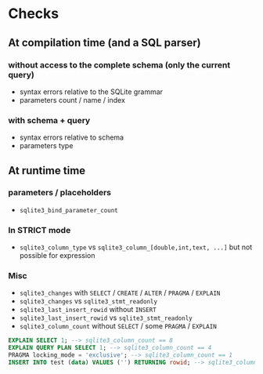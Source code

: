 # Checks

## At compilation time (and a SQL parser)

### without access to the complete schema (only the current query)

- syntax errors relative to the SQLite grammar
- parameters count / name / index

### with schema + query

- syntax errors relative to schema
- parameters type

## At runtime time

### parameters / placeholders

- `sqlite3_bind_parameter_count`

### In STRICT mode

- `sqlite3_column_type` vs `sqlite3_column_[double,int,text, ...]` but not possible for expression

### Misc

- `sqlite3_changes` with `SELECT` / `CREATE` / `ALTER` / `PRAGMA` / `EXPLAIN`
- `sqlite3_changes` vs `sqlite3_stmt_readonly`
- `sqlite3_last_insert_rowid` without `INSERT`
- `sqlite3_last_insert_rowid` vs `sqlite3_stmt_readonly`
- `sqlite3_column_count` without `SELECT` / some `PRAGMA` / `EXPLAIN`

```sql
EXPLAIN SELECT 1; --> sqlite3_column_count == 8
EXPLAIN QUERY PLAN SELECT 1; --> sqlite3_column_count == 4
PRAGMA locking_mode = 'exclusive'; --> sqlite3_column_count == 1
INSERT INTO test (data) VALUES ('') RETURNING rowid; --> sqlite3_column_count == 1
```